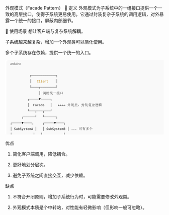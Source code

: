 外观模式（Facade Pattern）
🧠 定义
外观模式为子系统中的一组接口提供一个一致的高层接口，使得子系统更易使用。它通过封装复杂子系统的调用逻辑，对外暴露一个统一的接口，屏蔽内部细节。

🎯 使用场景
想让客户端与复杂系统解耦。

子系统越来越复杂，增加一个外观类可以简化使用。

多个子系统存在依赖，提供一个统一的入口。

![img.png](img.png)

优点

1. 简化客户端调用，降低耦合。

2. 更好地划分层次。

3. 避免子系统之间直接交互，减少依赖。

缺点

1. 不符合开闭原则，增加子系统行为时，可能需要修改外观类。

2. 外观模式本质是个中转站，对性能有轻微影响（但影响一般可忽略）。

